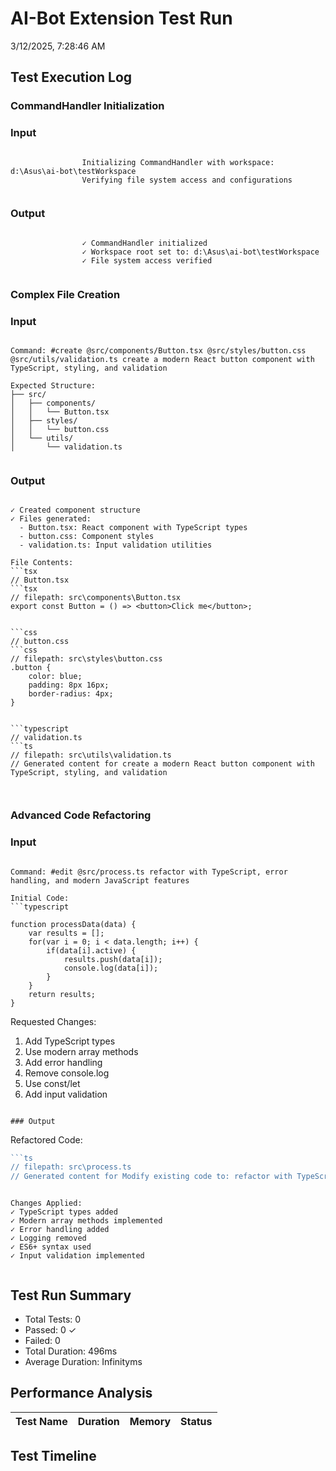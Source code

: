 # AI-Bot Extension Test Run
3/12/2025, 7:28:46 AM

## Test Execution Log

### CommandHandler Initialization

### Input
```

                Initializing CommandHandler with workspace: d:\Asus\ai-bot\testWorkspace
                Verifying file system access and configurations
            
```

### Output
```

                ✓ CommandHandler initialized
                ✓ Workspace root set to: d:\Asus\ai-bot\testWorkspace
                ✓ File system access verified
            
```


### Complex File Creation

### Input
```

Command: #create @src/components/Button.tsx @src/styles/button.css @src/utils/validation.ts create a modern React button component with TypeScript, styling, and validation

Expected Structure:
├── src/
│   ├── components/
│   │   └── Button.tsx
│   ├── styles/
│   │   └── button.css
│   └── utils/
│       └── validation.ts
            
```

### Output
```

✓ Created component structure
✓ Files generated:
  - Button.tsx: React component with TypeScript types
  - button.css: Component styles
  - validation.ts: Input validation utilities

File Contents:
```tsx
// Button.tsx
```tsx
// filepath: src\components\Button.tsx
export const Button = () => <button>Click me</button>;
```
```

```css
// button.css
```css
// filepath: src\styles\button.css
.button { 
    color: blue;
    padding: 8px 16px;
    border-radius: 4px;
}
```
```

```typescript
// validation.ts
```ts
// filepath: src\utils\validation.ts
// Generated content for create a modern React button component with TypeScript, styling, and validation
```
```
            
```


### Advanced Code Refactoring

### Input
```

Command: #edit @src/process.ts refactor with TypeScript, error handling, and modern JavaScript features

Initial Code:
```typescript

function processData(data) {
    var results = [];
    for(var i = 0; i < data.length; i++) {
        if(data[i].active) {
            results.push(data[i]);
            console.log(data[i]);
        }
    }
    return results;
}
```

Requested Changes:
1. Add TypeScript types
2. Use modern array methods
3. Add error handling
4. Remove console.log
5. Use const/let
6. Add input validation
            
```

### Output
```

Refactored Code:
```typescript
```ts
// filepath: src\process.ts
// Generated content for Modify existing code to: refactor with TypeScript, error handling, and modern JavaScript features
```
```

Changes Applied:
✓ TypeScript types added
✓ Modern array methods implemented
✓ Error handling added
✓ Logging removed
✓ ES6+ syntax used
✓ Input validation implemented
            
```


## Test Run Summary
- Total Tests: 0
- Passed: 0 ✓
- Failed: 0 
- Total Duration: 496ms
- Average Duration: Infinityms

## Performance Analysis
| Test Name | Duration | Memory | Status |
|-----------|----------|---------|---------|

## Test Timeline


